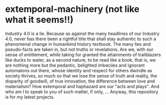 # extemporal-machinery (not like what it seems!!)
 Industry 4.0 is a lie.
 Because as against the many headlines of our Industry 4.0, never has there been a rightful title that shall stay authentic to such a phenomenal change in humankind history textbook. The many lies and pseudo-facts are taken in, but not truths or revelations. Are we, with our sense of entitlement, while taking for granted the attainments of trailblazers like ducks to water, as a second nature, to be read like a book, that is, we are nothing more but the pedantic, belighted imbeciles and ignorant automatons out there, whose identity and respect for others dwindle as society thrives, so much so that we lose the sense of truth and reality, the disparity of goodwill, of true innovation, the difference between love and materialism? How extemporal and haphazard are our "acts and plays". And who am I to speak to you of such matter, if only, ...
 Anyway, this repository is for my latest projects.
